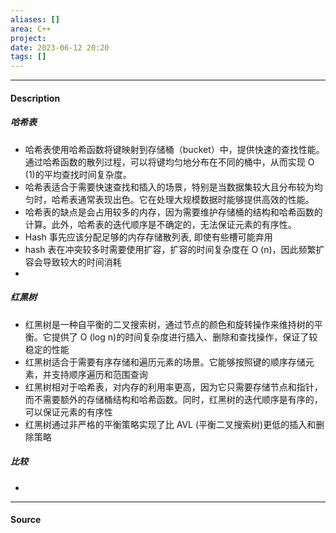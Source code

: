 ```yaml
---
aliases: []
area: C++
project: 
date: 2023-06-12 20:20
tags: []
---
```

---
#### Description
##### 哈希表
- 哈希表使用哈希函数将键映射到存储桶（bucket）中，提供快速的查找性能。通过哈希函数的散列过程，可以将键均匀地分布在不同的桶中，从而实现 O (1)的平均查找时间复杂度。
- 哈希表适合于需要快速查找和插入的场景，特别是当数据集较大且分布较为均匀时，哈希表通常表现出色。它在处理大规模数据时能够提供高效的性能。
- 哈希表的缺点是会占用较多的内存，因为需要维护存储桶的结构和哈希函数的计算。此外，哈希表的迭代顺序是不确定的，无法保证元素的有序性。
- Hash 事先应该分配足够的内存存储散列表, 即使有些槽可能弃用
- hash 表在冲突较多时需要使用扩容，扩容的时间复杂度在 O (n)，因此频繁扩容会导致较大的时间消耗
- 

##### 红黑树
- 红黑树是一种自平衡的二叉搜索树，通过节点的颜色和旋转操作来维持树的平衡。它提供了 O (log n)的时间复杂度进行插入、删除和查找操作，保证了较稳定的性能
- 红黑树适合于需要有序存储和遍历元素的场景。它能够按照键的顺序存储元素，并支持顺序遍历和范围查询
- 红黑树相对于哈希表，对内存的利用率更高，因为它只需要存储节点和指针，而不需要额外的存储桶结构和哈希函数。同时，红黑树的迭代顺序是有序的，可以保证元素的有序性
- 红黑树通过非严格的平衡策略实现了比 AVL (平衡二叉搜索树)更低的插入和删除策略

##### 比较
- 

---
#### Source
